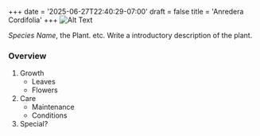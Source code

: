 +++
date = '2025-06-27T22:40:29-07:00'
draft = false
title = 'Anredera Cordifolia'
+++
![Alt Text](template.jpeg)

*Species Name*, the Plant. etc. Write a introductory description of the plant.

### Overview
1. Growth
    - Leaves
    - Flowers
2. Care
    - Maintenance 
    - Conditions 
3. Special?


